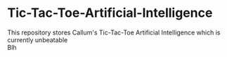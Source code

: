 # Tic-Tac-Toe-Artificial-Intelligence
This repository stores Callum's Tic-Tac-Toe Artificial Intelligence which is currently unbeatable
<br>
Blh

